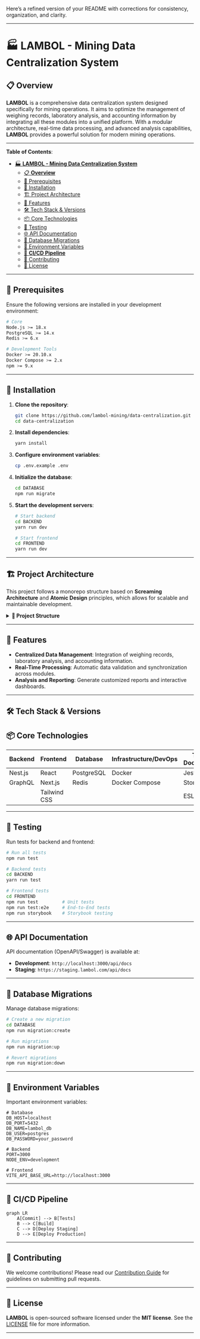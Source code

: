 Here’s a refined version of your README with corrections for consistency, organization, and clarity.

---

# 🏭 **LAMBOL - Mining Data Centralization System**

## 📋 **Overview**

**LAMBOL** is a comprehensive data centralization system designed specifically for mining operations. It aims to optimize the management of weighing records, laboratory analysis, and accounting information by integrating all these modules into a unified platform. With a modular architecture, real-time data processing, and advanced analysis capabilities, **LAMBOL** provides a powerful solution for modern mining operations.

---

**Table of Contents**:

- [🏭 **LAMBOL - Mining Data Centralization System**](#-lambol---mining-data-centralization-system)
  - [📋 **Overview**](#-overview)
  - [📌 Prerequisites](#-prerequisites)
  - [🔧 Installation](#-installation)
  - [🏗️ Project Architecture](#️-project-architecture)
  - [🚀 Features](#-features)
  - [🛠️ Tech Stack \& Versions](#️-tech-stack--versions)
  - [📦 Core Technologies](#-core-technologies)
  - [🧪 Testing](#-testing)
  - [🌐 API Documentation](#-api-documentation)
  - [🔄 Database Migrations](#-database-migrations)
  - [🔐 Environment Variables](#-environment-variables)
  - [🔄 **CI/CD Pipeline**](#-cicd-pipeline)
  - [🤝 Contributing](#-contributing)
  - [📄 License](#-license)

---

## 📌 Prerequisites

Ensure the following versions are installed in your development environment:

```bash
# Core
Node.js >= 18.x
PostgreSQL >= 14.x
Redis >= 6.x

# Development Tools
Docker >= 20.10.x
Docker Compose >= 2.x
npm >= 9.x
```

---

## 🔧 Installation

1. **Clone the repository**:

   ```bash
   git clone https://github.com/lambol-mining/data-centralization.git
   cd data-centralization
   ```

2. **Install dependencies**:

   ```bash
   yarn install
   ```

3. **Configure environment variables**:

   ```bash
   cp .env.example .env
   ```

4. **Initialize the database**:

   ```bash
   cd DATABASE
   npm run migrate
   ```

5. **Start the development servers**:

   ```bash
   # Start backend
   cd BACKEND
   yarn run dev

   # Start frontend
   cd FRONTEND
   yarn run dev
   ```

---

## 🏗️ Project Architecture

This project follows a monorepo structure based on **Screaming Architecture** and **Atomic Design** principles, which allows for scalable and maintainable development.

<details>
<summary><strong>📂 Project Structure</strong></summary>

```bash
lambol/
├── BACKEND/                       # Main backend modules and configuration
│   ├── domains/                   # Domain-specific logic (organized by feature/domain)
│   │   ├── accounting/            # Accounting domain
│   │   ├── auth/                  # Authentication domain
│   │   ├── laboratory/            # Laboratory analysis domain
│   │   └── weighing/              # Weighing management domain
│   ├── common/                    # Shared modules (helpers, utils, middleware)
│   │   ├── utils/                 # Utility functions and helpers
│   │   └── middleware/            # Middleware functions
│   ├── config/                    # Configuration files for the backend
│   │   ├── settings.json          # General settings in JSON format
│   │   └── settings.yaml          # General settings in YAML format (alternative)
│   ├── scripts/                   # Automation and deployment scripts
│   ├── tests/                     # Tests for backend modules
│   │   ├── test_accounting/       # Tests for accounting domain
│   │   ├── test_auth/             # Tests for authentication domain
│   │   ├── test_laboratory/       # Tests for laboratory domain
│   │   └── test_weighing/         # Tests for weighing domain
│   └── api/                       # API definitions and endpoints
│       ├── routes/                # API route definitions
│       ├── controllers/           # Request handlers and business logic
│       └── schemas/               # Data validation schemas
│
├── DATABASE/                      # Database configuration and management
│   ├── migrations/                # Database migration files
│   ├── seeds/                     # Initial data seeding files
│   └── scripts/                   # Database management scripts
│       ├── init_db.sh             # Script to initialize the database
│       └── backup_db.sh           # Script to backup the database
│
├── FRONTEND/                      # Frontend application
│   ├── public/                    # Public assets (index.html, favicon, etc.)
│   └── src/                       # Frontend source code
│       ├── ui/                    # UI components and Atomic Design structure
│       │   ├── components/        # All components following Atomic Design
│       │   │   ├── atoms/         # Basic elements (e.g., buttons, inputs)
│       │   │   ├── molecules/     # Combined elements (e.g., form groups)
│       │   │   ├── organisms/     # Complex elements (e.g., navigation bars)
│       │   │   └── templates/     # Page templates (e.g., main layout)
│       │   └── pages/             # Complete pages (e.g., HomePage, Dashboard)
│       ├── assets/                # Static assets like images, fonts, etc.
│       ├── config/                # Frontend configuration files
│       ├── styles/                # Global and component-level styles
│       ├── utils/                 # Helper functions and utilities for the frontend
│       └── tests/                 # Tests for frontend components and pages
│           ├── unit/              # Unit tests for individual components
│           └── integration/       # Integration tests for complete pages
│
├── .devcontainer/                 # Containerized development environment configuration
│   ├── devcontainer.json          # Dev container configuration for VS Code
│   └── Dockerfile                 # Dockerfile for dev container setup
│
├── .github/                       # GitHub-specific files (e.g., workflows)
│   └── workflows/                 # CI/CD workflow files for GitHub Actions
├── docs/                          # Project documentation (user guides, API docs, etc.)
├── scripts/                       # Project-wide automation scripts
│   ├── setup.sh                   # Initial setup script
│   ├── deploy.sh                  # Deployment script
│   └── lint.sh                    # Linting and formatting script
├── static/                        # Static files shared across the project (e.g., logos)
├── configs/                       # General configuration files for the project
├── docker-compose.yml             # Docker Compose file for multi-container setup
├── Dockerfile                     # Dockerfile for containerizing the application
├── .env.example                   # Example environment variables file
├── README.md                      # Project overview and setup instructions
├── CHANGELOG.md                   # Log of changes and version history
└── LICENSE                        # License specifying the terms of use
```

</details>

---

## 🚀 Features

- **Centralized Data Management**: Integration of weighing records, laboratory analysis, and accounting information.
- **Real-Time Processing**: Automatic data validation and synchronization across modules.
- **Analysis and Reporting**: Generate customized reports and interactive dashboards.

---

## 🛠️ Tech Stack & Versions

## 📦 Core Technologies

| **Backend** | **Frontend** | **Database** | **Infrastructure/DevOps** | **Testing & Documentation** |
| ----------- | ------------ | ------------ | ------------------------- | --------------------------- |
| Nest.js     | React        | PostgreSQL   | Docker                    | Jest                        |
| GraphQL     | Next.js      | Redis        | Docker Compose            | Storybook                   |
|             | Tailwind CSS |              |                           | ESLint                      |

---

## 🧪 Testing

Run tests for backend and frontend:

```bash
# Run all tests
npm run test

# Backend tests
cd BACKEND
yarn run test

# Frontend tests
cd FRONTEND
npm run test         # Unit tests
npm run test:e2e     # End-to-End tests
npm run storybook    # Storybook testing
```

---

## 🌐 API Documentation

API documentation (OpenAPI/Swagger) is available at:

- **Development**: `http://localhost:3000/api/docs`
- **Staging**: `https://staging.lambol.com/api/docs`

---

## 🔄 Database Migrations

Manage database migrations:

```bash
# Create a new migration
cd DATABASE
npm run migration:create

# Run migrations
npm run migration:up

# Revert migrations
npm run migration:down
```

---

## 🔐 Environment Variables

Important environment variables:

```env
# Database
DB_HOST=localhost
DB_PORT=5432
DB_NAME=lambol_db
DB_USER=postgres
DB_PASSWORD=your_password

# Backend
PORT=3000
NODE_ENV=development

# Frontend
VITE_API_BASE_URL=http://localhost:3000
```

---

## 🔄 **CI/CD Pipeline**

```mermaid
graph LR
    A[Commit] --> B[Tests]
    B --> C[Build]
    C --> D[Deploy Staging]
    D --> E[Deploy Production]
```

---

## 🤝 Contributing

We welcome contributions! Please read our [Contribution Guide](docs/contributing.md) for guidelines on submitting pull requests.

---

## 📄 License

**LAMBOL** is open-sourced software licensed under the **MIT license**. See the [LICENSE](LICENSE) file for more information.

---
